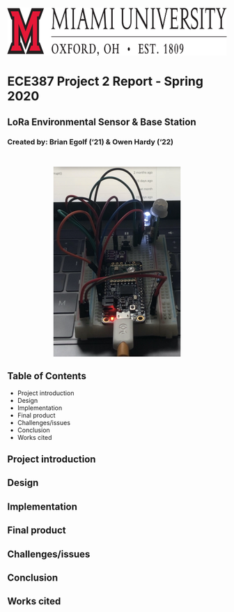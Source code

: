 <p align="center">
  <img width="2500" height="110" src="https://github.com/KingVanilla/LoRa-Environmental-Sensor-Base-Station/blob/master/images/Miami%20Header.jpg">
</p>

# ECE387 Project 2 Report - Spring 2020
## LoRa Environmental Sensor & Base Station
### Created by: Brian Egolf (‘21) & Owen Hardy (‘22)

<br>

<p align="center">
  <img width="292" height="436" src="https://github.com/KingVanilla/LoRa-Environmental-Sensor-Base-Station/blob/master/images/Cover%20header.jpg?raw=true">
</p>



## Table of Contents
* Project introduction
* Design
* Implementation
* Final product
* Challenges/issues
* Conclusion
* Works cited

## Project introduction
## Design
## Implementation
## Final product
## Challenges/issues
## Conclusion
## Works cited

